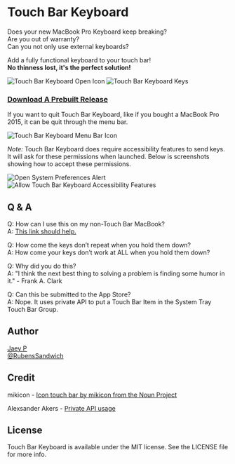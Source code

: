 # Touch Bar Keyboard

Does your new MacBook Pro Keyboard keep breaking?  
Are you out of warranty?  
Can you not only use external keyboards? 

Add a fully functional keyboard to your touch bar!  
**No thinness lost, it's the perfect solution!**

![Touch Bar Keyboard Open Icon](screenshot1.png)
![Touch Bar Keyboard Keys](screenshot2.png)

 
### [Download A Prebuilt Release](https://github.com/RubenSandwich/TouchBarKeyboard/releases/download/v1.0/TouchBarKeyboard.app.zip)

If you want to quit Touch Bar Keyboard, like if you bought a MacBook Pro 2015, it can be quit through the menu bar.

![Touch Bar Keyboard Menu Bar Icon](menuBar.png)

*Note:* Touch Bar Keyboard does require accessibility features to send keys. It will ask for these permissions when launched. Below is screenshots showing how to accept these permissions.

![Open System Preferences Alert](install1.png)
![Allow Touch Bar Keyboard Accessibility Features](install2.png)


## Q & A

Q: How can I use this on my non-Touch Bar MacBook?  
A: [This link should help.](https://www.apple.com/shop/buy-mac/macbook-pro/13-inch-space-gray-256gb-2.3ghz-quad-core#)

Q: How come the keys don’t repeat when you hold them down?  
A: How come your keys don’t work at ALL when you hold them down?

Q: Why did you do this?  
A: "I think the next best thing to solving a problem is finding some humor in it." - Frank A. Clark

Q: Can this be submitted to the App Store?  
A: Nope. It uses private API to put a Touch Bar Item in the System Tray Touch Bar Group.

## Author

[Jaey P](https://jaeyp.com)  
[@RubensSandwich](https://twitter.com/RubensSandwich)

## Credit

mikicon - [Icon touch bar by mikicon from the Noun Project](https://thenounproject.com/search/?q=touch%20bar&i=741573)

Alexsander Akers - [Private API usage](https://github.com/a2/touch-baer)

## License

Touch Bar Keyboard is available under the MIT license. See the LICENSE file for more info.
